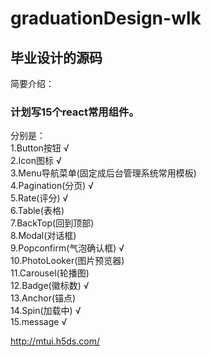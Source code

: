 # graduationDesign-wlk
## 毕业设计的源码	
简要介绍：<br/>	
### 计划写15个react常用组件。	<br/>
分别是：	<br/>
1.Button按钮  √<br/>
2.Icon图标  √<br/>
3.Menu导航菜单(固定成后台管理系统常用模板)<br/>
4.Pagination(分页) √<br/>
5.Rate(评分)  √<br/>
6.Table(表格)<br/>
7.BackTop(回到顶部)<br/>
8.Modal(对话框)<br/>
9.Popconfirm(气泡确认框) √<br/>
10.PhotoLooker(图片预览器)<br/>
11.Carousel(轮播图)<br/>
12.Badge(徽标数) √<br/>
13.Anchor(锚点)<br/>
14.Spin(加载中) √<br/>
15.message √

http://mtui.h5ds.com/



